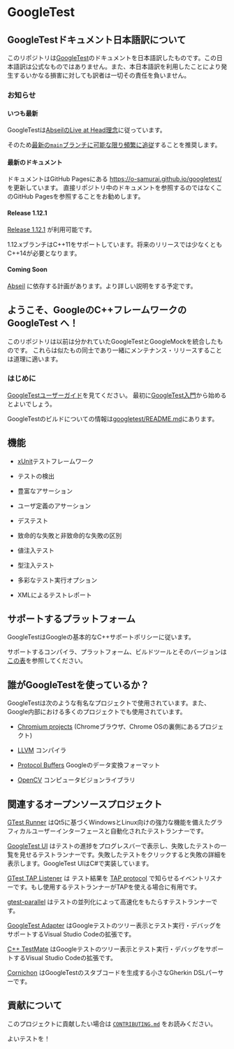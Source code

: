<!--# GoogleTest-->
# GoogleTest

## GoogleTestドキュメント日本語訳について
このリポジトリは[GoogleTest](https://github.com/google/googletest)のドキュメントを日本語訳したものです。この日本語訳は公式なものではありません。また、本日本語訳を利用したことにより発生するいかなる損害に対しても訳者は一切その責任を負いません。

<!--### Announcements-->
### お知らせ

<!--#### Live at Head-->
#### いつも最新

<!--GoogleTest now follows the-->
<!--[Abseil Live at Head philosophy](https://abseil.io/about/philosophy#upgrade-support).-->
GoogleTestは[AbseilのLive at Head理念](https://abseil.io/about/philosophy#upgrade-support)に従っています。

<!--We recommend-->
<!--[updating to the latest commit in the `main` branch as often as possible](https://github.com/abseil/abseil-cpp/blob/master/FAQ.md#what-is-live-at-head-and-how-do-i-do-it).-->
そのため[最新の`main`ブランチに可能な限り頻繁に追従](https://github.com/abseil/abseil-cpp/blob/master/FAQ.md#what-is-live-at-head-and-how-do-i-do-it)することを推奨します。


<!--#### Documentation Updates-->
#### 最新のドキュメント

<!--Our documentation is now live on GitHub Pages at-->
<!--https://google.github.io/googletest/. We recommend browsing the documentation on-->
<!--GitHub Pages rather than directly in the repository.-->
ドキュメントはGitHub Pagesにある https://o-samurai.github.io/googletest/ を更新しています。
直接リポジトリ中のドキュメントを参照するのではなくこのGitHub Pagesを参照することをお勧めします。

<!--#### Release 1.12.1-->
#### Release 1.12.1

<!--[Release 1.12.1](https://github.com/google/googletest/releases/tag/release-1.12.1)-->
<!--is now available.-->
[Release 1.12.1](https://github.com/google/googletest/releases/tag/release-1.12.1)
が利用可能です。

<!--The 1.12.x branch will be the last to support C++11. Future releases will-->
<!--require at least C++14.-->
1.12.xブランチはC++11をサポートしています。将来のリリースでは少なくともC++14が必要となります。

<!--#### Coming Soon-->
#### Coming Soon

<!--*   We are planning to take a dependency on-->
<!--    [Abseil](https://github.com/abseil/abseil-cpp).-->
<!--*   More documentation improvements are planned.-->
[Abseil](https://github.com/abseil/abseil-cpp)
に依存する計画があります。より詳しい説明をする予定です。

<!--## Welcome to **GoogleTest**, Google's C++ test framework!-->
## ようこそ、GoogleのC++フレームワークの **GoogleTest** へ！

<!--This repository is a merger of the formerly separate GoogleTest and GoogleMock-->
<!--projects. These were so closely related that it makes sense to maintain and-->
<!--release them together.-->
このリポジトリは以前は分かれていたGoogleTestとGoogleMockを統合したものです。
これらは似たもの同士であり一緒にメンテナンス・リリースすることは道理に適います。

<!--### Getting Started-->
### はじめに

<!--See the [GoogleTest User's Guide](https://google.github.io/googletest/) for-->
<!--documentation. We recommend starting with the-->
<!--[GoogleTest Primer](https://google.github.io/googletest/primer.html).-->
[GoogleTestユーザーガイド](https://o-samurai.github.io/googletest/)を見てください。
最初に[GoogleTest入門](https://o-samurai.github.io/googletest/primer.html)から始めるとよいでしょう。

<!--More information about building GoogleTest can be found at-->
<!--[googletest/README.md](googletest/README.md).-->
GoogleTestのビルドについての情報は[googletest/README.md](googletest/README.md)にあります。

<!--## Features-->
## 機能

<!--*   An [xUnit](https://en.wikipedia.org/wiki/XUnit) test framework.-->
*   [xUnit](https://en.wikipedia.org/wiki/XUnit)テストフレームワーク
<!--*   Test discovery.-->
*   テストの検出
<!--*   A rich set of assertions.-->
*   豊富なアサーション
<!--*   User-defined assertions.-->
*   ユーザ定義のアサーション
<!--*   Death tests.-->
*   デステスト
<!--*   Fatal and non-fatal failures.-->
*   致命的な失敗と非致命的な失敗の区別
<!--*   Value-parameterized tests.-->
*   値注入テスト
<!--*   Type-parameterized tests.-->
*   型注入テスト
<!--*   Various options for running the tests.-->
*   多彩なテスト実行オプション
<!--*   XML test report generation.-->
*   XMLによるテストレポート

<!--## Supported Platforms-->
## サポートするプラットフォーム

<!--GoogleTest follows Google's-->
<!--[Foundational C++ Support Policy](https://opensource.google/documentation/policies/cplusplus-support).-->
GoogleTestはGoogleの基本的なC++サポートポリシーに従います。
<!--See-->
<!--[this table](https://github.com/google/oss-policies-info/blob/main/foundational-cxx-support-matrix.md)-->
<!--for a list of currently supported versions compilers, platforms, and build-->
<!--tools.-->
サポートするコンパイラ、プラットフォーム、ビルドツールとそのバージョンは[この表](https://github.com/google/oss-policies-info/blob/main/foundational-cxx-support-matrix.md)を参照してください。

<!--## Who Is Using GoogleTest?-->
## 誰がGoogleTestを使っているか？

<!--In addition to many internal projects at Google, GoogleTest is also used by the-->
<!--following notable projects:-->
GoogleTestは次のような有名なプロジェクトで使用されています。また、Google内部における多くのプロジェクトでも使用されています。

<!--*   The [Chromium projects](http://www.chromium.org/) (behind the Chrome browser-->
<!--    and Chrome OS).-->
*   [Chromium projects](http://www.chromium.org/) (Chromeブラウザ、Chrome OSの裏側にあるプロジェクト)
<!--*   The [LLVM](http://llvm.org/) compiler.-->
*   [LLVM](http://llvm.org/) コンパイラ
<!--*   [Protocol Buffers](https://github.com/google/protobuf), Google's data-->
<!--    interchange format.-->
*   [Protocol Buffers](https://github.com/google/protobuf) Googleのデータ変換フォーマット
<!--*   The [OpenCV](http://opencv.org/) computer vision library.-->
*   [OpenCV](http://opencv.org/) コンピュータビジョンライブラリ

<!--## Related Open Source Projects-->
## 関連するオープンソースプロジェクト

<!--[GTest Runner](https://github.com/nholthaus/gtest-runner) is a Qt5 based-->
<!--automated test-runner and Graphical User Interface with powerful features for-->
<!--Windows and Linux platforms.-->
[GTest Runner](https://github.com/nholthaus/gtest-runner) はQt5に基づくWindowsとLinux向けの強力な機能を備えたグラフィカルユーザーインターフェースと自動化されたテストランナーです。

<!--[GoogleTest UI](https://github.com/ospector/gtest-gbar) is a test runner that-->
<!--runs your test binary, allows you to track its progress via a progress bar, and-->
<!--displays a list of test failures. Clicking on one shows failure text. GoogleTest-->
<!--UI is written in C#.-->
[GoogleTest UI](https://github.com/ospector/gtest-gbar) はテストの進捗をプログレスバーで表示し、失敗したテストの一覧を見せるテストランナーです。失敗したテストをクリックすると失敗の詳細を表示します。GoogleTest UIはC#で実装しています。

<!--[GTest TAP Listener](https://github.com/kinow/gtest-tap-listener) is an event-->
<!--listener for GoogleTest that implements the-->
<!--[TAP protocol](https://en.wikipedia.org/wiki/Test_Anything_Protocol) for test-->
<!--result output. If your test runner understands TAP, you may find it useful.-->
[GTest TAP Listener](https://github.com/kinow/gtest-tap-listener) は テスト結果を [TAP protocol](https://en.wikipedia.org/wiki/Test_Anything_Protocol) で知らせるイベントリスナーです。もし使用するテストランナーがTAPを使える場合に有用です。

<!--[gtest-parallel](https://github.com/google/gtest-parallel) is a test runner that-->
<!--runs tests from your binary in parallel to provide significant speed-up.-->
[gtest-parallel](https://github.com/google/gtest-parallel) はテストの並列化によって高速化をもたらすテストランナーです。

<!--[GoogleTest Adapter](https://marketplace.visualstudio.com/items?itemName=DavidSchuldenfrei.gtest-adapter)-->
<!--is a VS Code extension allowing to view GoogleTest in a tree view and run/debug-->
<!--your tests.-->
[GoogleTest Adapter](https://marketplace.visualstudio.com/items?itemName=DavidSchuldenfrei.gtest-adapter) はGoogleテストのツリー表示とテスト実行・デバッグをサポートするVisual Studio Codeの拡張です。

<!--[C++ TestMate](https://github.com/matepek/vscode-catch2-test-adapter) is a VS-->
<!--Code extension allowing to view GoogleTest in a tree view and run/debug your-->
<!--tests.-->
[C++ TestMate](https://github.com/matepek/vscode-catch2-test-adapter) はGoogleテストのツリー表示とテスト実行・デバッグをサポートするVisual Studio Codeの拡張です。

<!--[Cornichon](https://pypi.org/project/cornichon/) is a small Gherkin DSL parser-->
<!--that generates stub code for GoogleTest.-->
[Cornichon](https://pypi.org/project/cornichon/) はGoogleTestのスタブコードを生成する小さなGherkin DSLパーサーです。

<!--## Contributing Changes-->
## 貢献について

<!--Please read-->
<!--[`CONTRIBUTING.md`](https://github.com/google/googletest/blob/main/CONTRIBUTING.md)-->
<!--for details on how to contribute to this project.-->
このプロジェクトに貢献したい場合は [`CONTRIBUTING.md`](https://github.com/google/googletest/blob/main/CONTRIBUTING.md) をお読みください。

<!--Happy testing!-->
よいテストを！